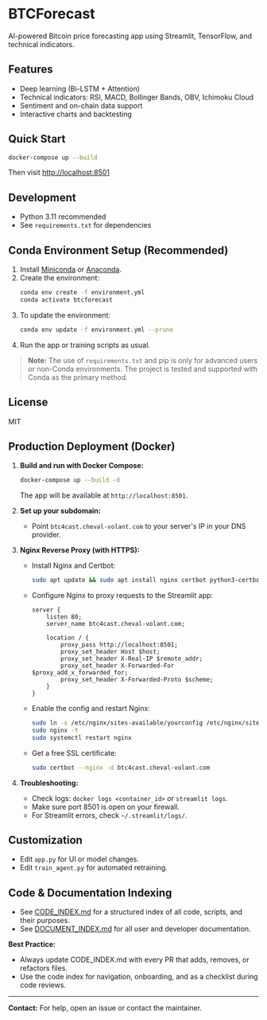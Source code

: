 # BTCForecast

AI-powered Bitcoin price forecasting app using Streamlit, TensorFlow, and technical indicators.

## Features
- Deep learning (Bi-LSTM + Attention)
- Technical indicators: RSI, MACD, Bollinger Bands, OBV, Ichimoku Cloud
- Sentiment and on-chain data support
- Interactive charts and backtesting

## Quick Start

```bash
docker-compose up --build
```

Then visit [http://localhost:8501](http://localhost:8501)

## Development

- Python 3.11 recommended
- See `requirements.txt` for dependencies

## Conda Environment Setup (Recommended)

1. Install [Miniconda](https://docs.conda.io/en/latest/miniconda.html) or [Anaconda](https://www.anaconda.com/products/distribution).
2. Create the environment:
   ```sh
   conda env create -f environment.yml
   conda activate btcforecast
   ```
3. To update the environment:
   ```sh
   conda env update -f environment.yml --prune
   ```
4. Run the app or training scripts as usual.

> **Note:** The use of `requirements.txt` and pip is only for advanced users or non-Conda environments. The project is tested and supported with Conda as the primary method.

## License

MIT

## Production Deployment (Docker)

1. **Build and run with Docker Compose:**
   ```bash
   docker-compose up --build -d
   ```
   The app will be available at `http://localhost:8501`.

2. **Set up your subdomain:**
   - Point `btc4cast.cheval-volant.com` to your server's IP in your DNS provider.

3. **Nginx Reverse Proxy (with HTTPS):**
   - Install Nginx and Certbot:
     ```bash
     sudo apt update && sudo apt install nginx certbot python3-certbot-nginx
     ```
   - Configure Nginx to proxy requests to the Streamlit app:
     ```nginx
     server {
         listen 80;
         server_name btc4cast.cheval-volant.com;

         location / {
             proxy_pass http://localhost:8501;
             proxy_set_header Host $host;
             proxy_set_header X-Real-IP $remote_addr;
             proxy_set_header X-Forwarded-For $proxy_add_x_forwarded_for;
             proxy_set_header X-Forwarded-Proto $scheme;
         }
     }
     ```
   - Enable the config and restart Nginx:
     ```bash
     sudo ln -s /etc/nginx/sites-available/yourconfig /etc/nginx/sites-enabled/
     sudo nginx -t
     sudo systemctl restart nginx
     ```
   - Get a free SSL certificate:
     ```bash
     sudo certbot --nginx -d btc4cast.cheval-volant.com
     ```

4. **Troubleshooting:**
   - Check logs: `docker logs <container_id>` or `streamlit logs`.
   - Make sure port 8501 is open on your firewall.
   - For Streamlit errors, check `~/.streamlit/logs/`.

## Customization
- Edit `app.py` for UI or model changes.
- Edit `train_agent.py` for automated retraining.

## Code & Documentation Indexing
- See [CODE_INDEX.md](./CODE_INDEX.md) for a structured index of all code, scripts, and their purposes.
- See [DOCUMENT_INDEX.md](./DOCUMENT_INDEX.md) for all user and developer documentation.

**Best Practice:**
- Always update CODE_INDEX.md with every PR that adds, removes, or refactors files.
- Use the code index for navigation, onboarding, and as a checklist during code reviews.

---

**Contact:** For help, open an issue or contact the maintainer. 

